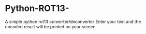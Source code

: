 # Python-ROT13-
A simple python rot13 converter/deconverter
Enter your text and the encoded result will be printed on your screen.
